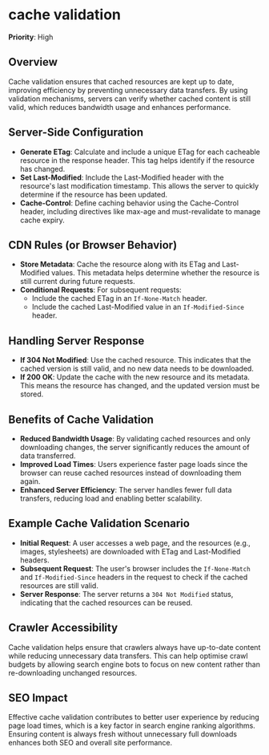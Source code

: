 
# cache validation

**Priority**: High

## Overview
Cache validation ensures that cached resources are kept up to date, improving efficiency by preventing unnecessary data transfers. By using validation mechanisms, servers can verify whether cached content is still valid, which reduces bandwidth usage and enhances performance.

## Server-Side Configuration

- **Generate ETag**: Calculate and include a unique ETag for each cacheable resource in the response header. This tag helps identify if the resource has changed.
- **Set Last-Modified**: Include the Last-Modified header with the resource's last modification timestamp. This allows the server to quickly determine if the resource has been updated.
- **Cache-Control**: Define caching behavior using the Cache-Control header, including directives like max-age and must-revalidate to manage cache expiry.

## CDN Rules (or Browser Behavior)

- **Store Metadata**: Cache the resource along with its ETag and Last-Modified values. This metadata helps determine whether the resource is still current during future requests.
- **Conditional Requests**: For subsequent requests:
  - Include the cached ETag in an `If-None-Match` header.
  - Include the cached Last-Modified value in an `If-Modified-Since` header.

## Handling Server Response

- **If 304 Not Modified**: Use the cached resource. This indicates that the cached version is still valid, and no new data needs to be downloaded.
- **If 200 OK**: Update the cache with the new resource and its metadata. This means the resource has changed, and the updated version must be stored.

## Benefits of Cache Validation

- **Reduced Bandwidth Usage**: By validating cached resources and only downloading changes, the server significantly reduces the amount of data transferred.
- **Improved Load Times**: Users experience faster page loads since the browser can reuse cached resources instead of downloading them again.
- **Enhanced Server Efficiency**: The server handles fewer full data transfers, reducing load and enabling better scalability.

## Example Cache Validation Scenario

- **Initial Request**: A user accesses a web page, and the resources (e.g., images, stylesheets) are downloaded with ETag and Last-Modified headers.
- **Subsequent Request**: The user's browser includes the `If-None-Match` and `If-Modified-Since` headers in the request to check if the cached resources are still valid.
- **Server Response**: The server returns a `304 Not Modified` status, indicating that the cached resources can be reused.

## Crawler Accessibility
Cache validation helps ensure that crawlers always have up-to-date content while reducing unnecessary data transfers. This can help optimise crawl budgets by allowing search engine bots to focus on new content rather than re-downloading unchanged resources.

## SEO Impact
Effective cache validation contributes to better user experience by reducing page load times, which is a key factor in search engine ranking algorithms. Ensuring content is always fresh without unnecessary full downloads enhances both SEO and overall site performance.
